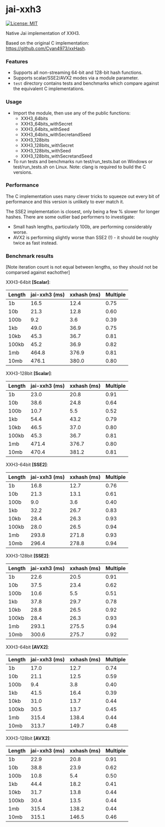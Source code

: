 # jai-xxh3

[![License: MIT](https://img.shields.io/badge/License-MIT-green.svg)](LICENSE.txt)

Native Jai implementation of XXH3.

Based on the original C implementation: https://github.com/Cyan4973/xxHash.

### Features

 - Supports all non-streaming 64-bit and 128-bit hash functions.
 - Supports scalar/SSE2/AVX2 modes via a module parameter.
 - `test` directory contains tests and benchmarks which compare against the equivalent C implementations.

### Usage

 - Import the module, then use any of the public functions:
    - XXH3_64bits
    - XXH3_64bits_withSecret
    - XXH3_64bits_withSeed
    - XXH3_64bits_withSecretandSeed
    - XXH3_128bits
    - XXH3_128bits_withSecret
    - XXH3_128bits_withSeed
    - XXH3_128bits_withSecretandSeed
 - To run tests and benchmarks run test/run_tests.bat on Windows or test/run_tests.sh on Linux. Note: clang is required to build the C versions.

### Performance

The C implementation uses many clever tricks to squeeze out every bit of performance and this version is unlikely to ever match it.

The SSE2 implementation is closest, only being a few % slower for longer hashes. There are some outlier bad performers to investigate:

- Small hash lengths, particularly 100b, are performing considerably worse.
- AVX2 is performing slightly worse than SSE2 (!) - it should be roughly twice as fast instead.

### Benchmark results

[Note iteration count is not equal between lengths, so they should not be comparsed against eachother]

XXH3-64bit **[Scalar]**:

| Length | jai-xxh3 (ms) | xxhash (ms) | Multiple |
| ------ | ------------- | ----------- | -------- |
| 1b | 16.5 | 12.4 | 0.75 |
| 10b | 21.3 | 12.8 | 0.60 |
| 100b | 9.2 | 3.6 | 0.39 |
| 1kb | 49.0 | 36.9 | 0.75 |
| 10kb | 45.3 | 36.7 | 0.81 |
| 100kb | 45.2 | 36.9 | 0.82 |
| 1mb | 464.8 | 376.9 | 0.81 |
| 10mb | 476.1 | 380.0 | 0.80 |

XXH3-128bit **[Scalar]**:

| Length | jai-xxh3 (ms) | xxhash (ms) | Multiple |
| ------ | ------------- | ----------- | -------- |
| 1b | 23.0 | 20.8 | 0.91 |
| 10b | 38.6 | 24.8 | 0.64 |
| 100b | 10.7 | 5.5 | 0.52 |
| 1kb | 54.4 | 43.2 | 0.79 |
| 10kb | 46.5 | 37.0 | 0.80 |
| 100kb | 45.3 | 36.7 | 0.81 |
| 1mb | 471.4 | 376.7 | 0.80 |
| 10mb | 470.4 | 381.2 | 0.81 |

XXH3-64bit **[SSE2]**:

| Length | jai-xxh3 (ms) | xxhash (ms) | Multiple |
| ------ | ------------- | ----------- | -------- |
| 1b | 16.8 | 12.7 | 0.76 |
| 10b | 21.3 | 13.1 | 0.61 |
| 100b | 9.0 | 3.6 | 0.40 |
| 1kb | 32.2 | 26.7 | 0.83 |
| 10kb | 28.4 | 26.3 | 0.93 |
| 100kb | 28.0 | 26.5 | 0.94 |
| 1mb | 293.8 | 271.8 | 0.93 |
| 10mb | 296.4 | 278.8 | 0.94 |

XXH3-128bit **[SSE2]**:

| Length | jai-xxh3 (ms) | xxhash (ms) | Multiple |
| ------ | ------------- | ----------- | -------- |
| 1b | 22.6 | 20.5 | 0.91 |
| 10b | 37.5 | 23.4 | 0.62 |
| 100b | 10.6 | 5.5 | 0.51 |
| 1kb | 37.8 | 29.7 | 0.78 |
| 10kb | 28.8 | 26.5 | 0.92 |
| 100kb | 28.4 | 26.3 | 0.93 |
| 1mb | 293.1 | 275.5 | 0.94 |
| 10mb | 300.6 | 275.7 | 0.92 |

XXH3-64bit **[AVX2]**:

| Length | jai-xxh3 (ms) | xxhash (ms) | Multiple |
| ------ | ------------- | ----------- | -------- |
| 1b | 17.0 | 12.7 | 0.74 |
| 10b | 21.1 | 12.5 | 0.59 |
| 100b | 9.4 | 3.8 | 0.40 |
| 1kb | 41.5 | 16.4 | 0.39 |
| 10kb | 31.0 | 13.7 | 0.44 |
| 100kb | 30.5 | 13.7 | 0.45 |
| 1mb | 315.4 | 138.4 | 0.44 |
| 10mb | 313.7 | 149.7 | 0.48 |

XXH3-128bit **[AVX2]**:

| Length | jai-xxh3 (ms) | xxhash (ms) | Multiple |
| ------ | ------------- | ----------- | -------- |
| 1b | 22.9 | 20.8 | 0.91 |
| 10b | 38.8 | 23.9 | 0.62 |
| 100b | 10.8 | 5.4 | 0.50 |
| 1kb | 44.4 | 18.2 | 0.41 |
| 10kb | 31.7 | 13.8 | 0.44 |
| 100kb | 30.4 | 13.5 | 0.44 |
| 1mb | 315.4 | 138.2 | 0.44 |
| 10mb | 315.1 | 146.5 | 0.46 |

